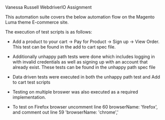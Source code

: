 Vanessa Russell WebdriverIO Assignment

This automation suite covers the below automation flow on the Magento Luma theme E-commerce site. 

The execution of test scripts is as follows:

* Add a product to your cart -> Pay for Product -> Sign up -> View Order. This test can be found in the add to cart spec file.

* Additionally unhappy path tests were done which includes logging in with invalid credentials as well as signing up with an account that already exist. These tests can be found in the unhappy path spec file

* Data driven tests were executed in both the unhappy path test and Add to cart test scripts

* Testing on multiple broswer was also executed as a required implementation.

* To test on Firefox browser uncomment line 60 browserName: 'firefox', and comment out line 59 'browserName: 'chrome','
